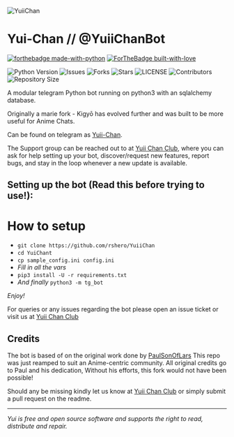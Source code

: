 ![YuiiChan](https://telegra.ph/file/69a84b4548087b06afef4.jpg)
# Yui-Chan // @YuiiChanBot

[![forthebadge made-with-python](http://ForTheBadge.com/images/badges/made-with-python.svg)](https://www.python.org/)
[![ForTheBadge built-with-love](http://ForTheBadge.com/images/badges/built-with-love.svg)](https://GitHub.com/Dank-del/)</br>


![Python Version](https://img.shields.io/badge/python-3.8-green?style=for-the-badge&logo=appveyor)
![Issues](https://img.shields.io/github/issues/rshero/YuiiChan?style=for-the-badge&logo=appveyor)
![Forks](https://img.shields.io/github/forks/rshero/YuiiChan?style=for-the-badge&logo=appveyor)
![Stars](https://img.shields.io/github/stars/rshero/YuiiChan?style=for-the-badge&logo=appveyor)
![LICENSE](https://img.shields.io/github/license/rshero/YuiiChan?style=for-the-badge&logo=appveyor)
![Contributors](https://img.shields.io/github/contributors/rshero/YuiiChan?style=for-the-badge&logo=appveyor)
![Repository Size](https://img.shields.io/github/repo-size/rshero/YuiiChan?style=for-the-badge&logo=appveyor)</br>

A modular telegram Python bot running on python3 with an sqlalchemy database.

Originally a marie fork - Kigyō has evolved further and was built to be more useful for Anime Chats.

Can be found on telegram as [Yuii-Chan](https://t.me/YuiiChanBot).

The Support group can be reached out to at [Yuii Chan Club](https://t.me/yuiichansupport), where you can ask for help setting up your bot, discover/request new features, report bugs, and stay in the loop whenever a new update is available.



## Setting up the bot (Read this before trying to use!):


# How to setup

- `git clone https://github.com/rshero/YuiiChan`
- `cd YuiChant`
- `cp sample_config.ini config.ini`
- *Fill in all the vars*
- `pip3 install -U -r requirements.txt`
- *And finally* `python3 -m tg_bot`

*Enjoy!*


For queries or any issues regarding the bot please open an issue ticket or visit us at [Yuii Chan Club](https://t.me/yuiichansupport)  

## Credits
The bot is based of on the original work done by [PaulSonOfLars](https://github.com/PaulSonOfLars)
This repo was just reamped to suit an Anime-centric community. All original credits go to Paul and his dedication, Without his efforts, this fork would not have been possible!


Should any be missing kindly let us know at [Yuii Chan Club](https://t.me/yuiichansupport) or simply submit a pull request on the readme.


-------------------------------------------------------------------------------------

*Yui is free and open source software and supports the right to read, distribute and repair.*
